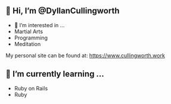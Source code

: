## 👋 Hi, I’m @DyllanCullingworth

- 👀 I’m interested in ...
- Martial Arts
- Programming
- Meditation

My personal site can be found at: https://www.cullingworth.work

## 🌱 I’m currently learning ...
- Ruby on Rails
- Ruby


<!---
## 💞️ I’m looking to collaborate on ...
## 📫 How to reach me ...


DyllanCullingworth/DyllanCullingworth is a ✨ special ✨ repository because its `README.md` (this file) appears on your GitHub profile.
You can click the Preview link to take a look at your changes.
--->
